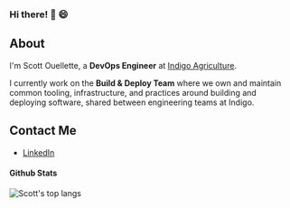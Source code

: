 ### Hi there! 👋 😄

## About

I'm Scott Ouellette, a **DevOps Engineer** at [Indigo Agriculture](https://www.indigoag.com/).

I currently work on the **Build & Deploy Team** where we own and maintain common tooling, infrastructure, and practices around building and deploying software, shared between engineering teams at Indigo.

## Contact Me

- [LinkedIn](https://www.linkedin.com/in/-scott-ouellette-)

#### Github Stats

![Scott's top langs](https://github-readme-stats.vercel.app/api/top-langs/?username=scottx611x&hide=tex,html,hcl,css,jupyter%20notebook&layout=compact)
